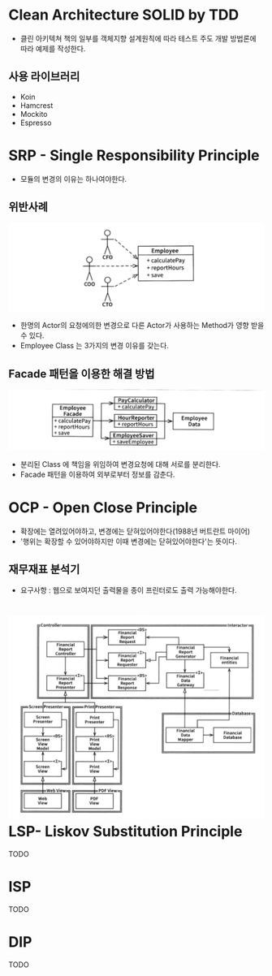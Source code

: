 # Clean Architecture SOLID by TDD
- 클린 아키텍쳐 책의 일부를 객체지향 설계원칙에 따라 테스트 주도 개발 방법론에 따라 예제를 작성한다.

사용 라이브러리
-----------
- Koin
- Hamcrest
- Mockito
- Espresso

SRP - Single Responsibility Principle 
=================
* 모듈의 변경의 이유는 하나여야한다.   

위반사례
------------------
![SRP Bad](https://github.com/kwcho7/tdd_solid/blob/master/srp/images/srp_bad.png?raw=true)

* 한명의 Actor의 요청에의한 변경으로 다른 Actor가 사용하는 Method가 영향 받을 수 있다.
* Employee Class 는 3가지의 변경 이유를 갖는다.   

Facade 패턴을 이용한 해결 방법 
-------------------
![SRP Facade](https://github.com/kwcho7/tdd_solid/blob/master/srp/images/srp_facade.png?raw=true)

* 분리된 Class 에 책임을 위임하여 변경요청에 대해 서로를 분리한다.
* Facade 패턴을 이용하여 외부로부터 정보를 감춘다.



OCP - Open Close Principle
=================
* 확장에는 열려있어야하고, 변경에는 닫혀있어야한다(1988년 버트란트 마이어)
* '행위는 확장할 수 있어야하지만 이때 변경에는 닫혀있어야한다'는 뜻이다.   

재무재표 분석기
------------------
* 요구사항 : 웹으로 보여지던 출력물을 종이 프린터로도 출력 가능해야한다.   

![Financial](https://raw.githubusercontent.com/kwcho7/tdd_solid/master/ocp/images/financial.png)
LSP- Liskov Substitution Principle
==========
TODO   

ISP
==========
TODO   

DIP
===========
TODO   

